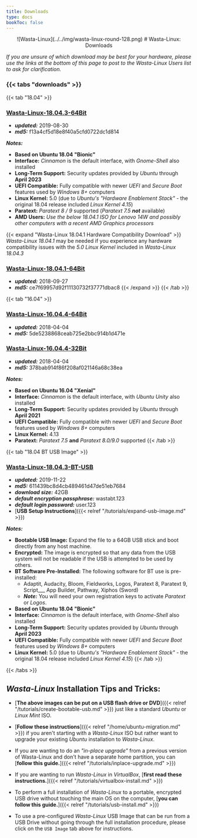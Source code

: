 ```yaml
---
title: Downloads
type: docs
bookToc: false
---
```


<p align="center"> ![Wasta-Linux](../../img/wasta-linux-round-128.png)
# Wasta-Linux: Downloads

*If you are unsure of which download may be best for your hardware, please use the links at the bottom of this page to post to the Wasta-Linux Users list to ask for clarification.*

### {{< tabs "downloads" >}}

{{< tab "18.04" >}}

### [**Wasta-Linux-18.04.3-64Bit**](http://www.wastalinux.org/downloads/isos/wl-18-04-3/WL-18.04.3-64bit.iso)
* ***updated:*** 2019-08-30
* ***md5:*** f13a4cf5d18e8f40a5cfd0722dc1d814

***Notes:***

* **Based on Ubuntu 18.04 "Bionic"**
* **Interface:** *Cinnamon* is the default interface, with *Gnome-Shell* also installed
* **Long-Term Support:** Security updates provided by *Ubuntu* through **April 2023**
* **UEFI Compatible:** Fully compatible with newer *UEFI* and *Secure Boot* features used by *Windows 8+* computers
* **Linux Kernel:** 5.0 (due to *Ubuntu's "Hardware Enablement Stack"* - the original 18.04 release included *Linux Kernel 4.15*)
* **Paratext:** *Paratext 8 / 9* supported (*Paratext 7.5* ***not*** available)
* **AMD Users:** *Use the below 18.04.1 ISO for Lenovo 14W and possibly other computers with a recent AMD Graphics processors*

{{< expand "Wasta-Linux 18.04.1 Hardware Compatibility Download" >}}
*Wasta-Linux 18.04.1* may be needed if you experience any hardware compatibility issues with the *5.0 Linux Kernel* included in *Wasta-Linux 18.04.3*
### [**Wasta-Linux-18.04.1-64Bit**](http://www.wastalinux.org/downloads/isos/wl-18-04-1/WL-18.04.1.2-64bit.iso)
* ***updated:*** 2018-09-27
* ***md5:*** ce7f69957d92f11130732f37771dbac8
{{< /expand >}}
{{< /tab >}}

{{< tab "16.04" >}}
### [**Wasta-Linux-16.04.4-64Bit**](http://www.wastalinux.org/downloads/isos/wl-16-04-4/WL-16.04.4.2-64bit.iso)
* ***updated:*** 2018-04-04
* ***md5:*** 5de5238868ceab725e2bbc914b1d471e

### [**Wasta-Linux-16.04.4-32Bit**](http://wastalinux.org/downloads/isos/wl-16-04-4/WL-16.04.4-32bit.iso)
* ***updated:*** 2018-04-04
* ***md5:*** 378bab914f86f208af021146a68c38ea

***Notes:***

* **Based on Ubuntu 16.04 "Xenial"**
* **Interface:** *Cinnamon* is the default interface, with *Ubuntu Unity* also installed
* **Long-Term Support:** Security updates provided by *Ubuntu* through **April 2021**
* **UEFI Compatible:** Fully compatible with newer *UEFI* and *Secure Boot* features used by *Windows 8+* computers
* **Linux Kernel:** 4.13
* **Paratext:** *Paratext 7.5* **and** *Paratext 8.0/9.0* supported
{{< /tab >}}

{{< tab "18.04 BT USB Image" >}}

### [**Wasta-Linux-18.04.3-BT-USB**](http://www.wastalinux.org/downloads/other/usb-image/wasta-bt-2019-11-22.img.bz2)
* ***updated:*** 2019-11-22
* ***md5:*** 611439bc8d4cb489461d47de51eb7684
* ***download size:*** 42GB
* ***default encryption passphrase:*** wastabt.123
* ***default login password:*** user.123
* [**USB Setup Instructions**]({{< relref "/tutorials/expand-usb-image.md" >}})

***Notes:***

* **Bootable USB Image:** Expand the file to a 64GB USB stick and boot directly from any host machine.
* **Encrypted:** The image is encrypted so that any data from the USB system will not be readable if the USB is attempted to be used by others.
* **BT Software Pre-Installed:** The following software for BT use is pre-installed:
    * Adaptit, Audacity, Bloom, Fieldworks, Logos, Paratext 8, Paratext 9, Script___ App Builder, Pathway, Xiphos (Sword)
    * ***Note:*** You will need your own registration keys to activate *Paratext* or *Logos*.
* **Based on Ubuntu 18.04 "Bionic"**
* **Interface:** *Cinnamon* is the default interface, with *Gnome-Shell* also installed
* **Long-Term Support:** Security updates provided by *Ubuntu* through **April 2023**
* **UEFI Compatible:** Fully compatible with newer *UEFI* and *Secure Boot* features used by *Windows 8+* computers
* **Linux Kernel:** 5.0 (due to *Ubuntu's "Hardware Enablement Stack"* - the original 18.04 release included *Linux Kernel 4.15*)
{{< /tab >}}

{{< /tabs >}}

## *Wasta-Linux* Installation Tips and Tricks:

* [**The above images can be put on a USB flash drive or DVD**]({{< relref "/tutorials/create-bootable-usb.md" >}}) just like a standard *Ubuntu* or *Linux Mint* ISO.

* [**Follow these instructions**]({{< relref "/home/ubuntu-migration.md" >}}) if you aren't starting with a *Wasta-Linux* ISO but rather want to upgrade your existing *Ubuntu* installation to *Wasta-Linux*.

* If you are wanting to do an *"in-place upgrade"* from a previous version of Wasta-Linux and don't have a separate home partition, you can [**follow this guide.**]({{< relref "/tutorials/inplace-upgrade.md" >}})

* If you are wanting to run *Wasta-Linux* in *VirtualBox*, [**first read these instructions.**]({{< relref "/tutorials/virtualbox-install.md" >}})

* To perform a full installation of *Wasta-Linux* to a portable, encrypted USB drive without touching the main OS on the computer, [**you can follow this guide.**]({{< relref "/tutorials/usb-install.md" >}})

* To use a pre-configured *Wasta-Linux* USB Image that can be run from a USB Drive without going through the full installation procedure, please click on the `USB Image` tab above for instructions.
